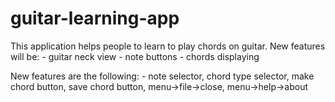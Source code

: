 # guitar-learning-app

This application helps people to learn to play chords on guitar.
New features will be: - guitar neck view
                      - note buttons
                      - chords displaying
					  
New features are the following: - note selector, chord type selector, make chord button, save chord button, menu->file->close, menu->help->about
